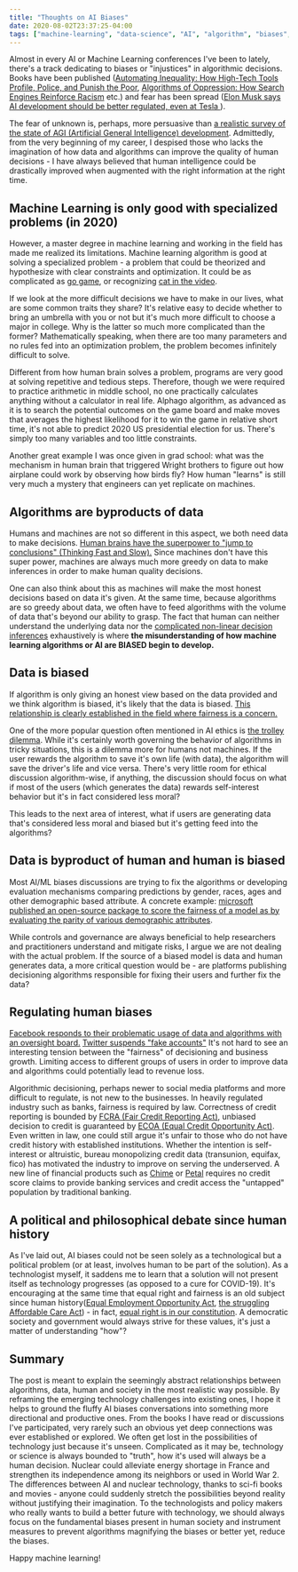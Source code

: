 ```yaml
---
title: "Thoughts on AI Biases"
date: 2020-08-02T23:37:25-04:00
tags: ["machine-learning", "data-science", "AI", "algorithm", "biases", "software", "engineering", "justice", "politics"]
---
```


Almost in every AI or Machine Learning conferences I've been to lately, there's a track dedicating to biases or "injustices" in algorithmic decisions. Books have been published ([Automating Inequality: How High-Tech Tools Profile, Police, and Punish the Poor](https://amzn.to/3k1U4Vs), [Algorithms of Oppression: How Search Engines Reinforce Racism](https://amzn.to/2XjUeh8) etc.) and fear has been spread ([Elon Musk says AI development should be better regulated, even at Tesla
](https://www.theverge.com/2020/2/18/21142489/elon-musk-ai-regulation-tweets-open-ai-tesla-spacex-twitter)).

The fear of unknown is, perhaps, more persuasive than [a realistic survey of the state of AGI (Artificial General Intelligence) development](https://www.nature.com/articles/s41599-020-0494-4). Admittedly, from the very beginning of my career, I despised those who lacks the imagination of how data and algorithms can improve the quality of human decisions - I have always believed that human intelligence could be drastically improved when augmented with the right information at the right time.

## Machine Learning is only good with specialized problems (in 2020)

However, a master degree in machine learning and working in the field has made me realized its limitations. Machine learning algorithm is good at solving a specialized problem - a problem that could be theorized and hypothesize with clear constraints and optimization. It could be as complicated as [go game](https://deepmind.com/research/case-studies/alphago-the-story-so-far), or recognizing [cat in the video](https://www.wired.com/2012/06/google-x-neural-network/).

If we look at the more difficult decisions we have to make in our lives, what are some common traits they share? It's relative easy to decide whether to bring an umbrella with you or not but it's much more difficult to choose a major in college. Why is the latter so much more complicated than the former? Mathematically speaking, when there are too many parameters and no rules fed into an optimization problem, the problem becomes infinitely difficult to solve.

Different from how human brain solves a problem, programs are very good at solving repetitive and tedious steps. Therefore, though we were required to practice arithmetic in middle school, no one practically calculates anything without a calculator in real life. Alphago algorithm, as advanced as it is to search the potential outcomes on the game board and make moves that averages the highest likelihood for it to win the game in relative short time, it's not able to predict 2020 US presidential election for us. There's simply too many variables and too little constraints.

Another great example I was once given in grad school: what was the mechanism in human brain that triggered Wright brothers to figure out how airplane could work by observing how birds fly? How human "learns" is still very much a mystery that engineers can yet replicate on machines.

## Algorithms are byproducts of data

Humans and machines are not so different in this aspect, we both need data to make decisions. [Human brains have the superpower to "jump to conclusions" (Thinking Fast and Slow).](https://amzn.to/3k4Dp3B) Since machines don't have this super power, machines are always much more greedy on data to make inferences in order to make human quality decisions.

One can also think about this as machines will make the most honest decisions based on data it's given. At the same time, because algorithms are so greedy about data, we often have to feed algorithms with the volume of data that's beyond our ability to grasp. The fact that human can neither understand the underlying data nor the [complicated non-linear decision inferences](https://en.wikipedia.org/wiki/Deep_learning) exhaustively is where **the misunderstanding of how machine learning algorithms or AI are BIASED begin to develop.**

## Data is biased

If algorithm is only giving an honest view based on the data provided and we think algorithm is biased, it's likely that the data is biased. [This relationship is clearly established in the field where fairness is a concern.](https://www.brookings.edu/research/understanding-risk-assessment-instruments-in-criminal-justice/)

One of the more popular question often mentioned in AI ethics is [the trolley dilemma](https://en.wikipedia.org/wiki/Trolley_problem). While it's certainly worth governing the behavior of algorithms in tricky situations, this is a dilemma more for humans not machines. If the user rewards the algorithm to save it's own life (with data), the algorithm will save the driver's life and vice versa. There's very little room for ethical discussion algorithm-wise, if anything, the discussion should focus on what if most of the users (which generates the data) rewards self-interest behavior but it's in fact considered less moral?

This leads to the next area of interest, what if users are generating data that's considered less moral and biased but it's getting feed into the algorithms?

## Data is byproduct of human and human is biased

Most AI/ML biases discussions are trying to fix the algorithms or developing evaluation mechanisms comparing predictions by gender, races, ages and other demographic based attribute. A concrete example: [microsoft published an open-source package to score the fairness of a model as by evaluating the parity of various demographic attributes](https://fairlearn.github.io/user_guide/fairness_in_machine_learning.html#parity-constraints).

While controls and governance are always beneficial to help researchers and practitioners understand and mitigate risks, I argue we are not dealing with the actual problem. If the source of a biased model is data and human generates data, a more critical question would be - are platforms publishing decisioning algorithms responsible for fixing their users and further fix the data?

## Regulating human biases

[Facebook responds to their problematic usage of data and algorithms with an oversight board.](https://about.fb.com/news/2020/05/welcoming-the-oversight-board/) [Twitter suspends "fake accounts"](https://techcrunch.com/2020/02/03/twitter-suspends-large-network-of-fake-accounts-used-to-match-phone-numbers-to-users/) It's not hard to see an interesting tension between the "fairness" of decisioning and business growth. Limiting access to different groups of users in order to improve data and algorithms could potentially lead to revenue loss.

Algorithmic decisioning, perhaps newer to social media platforms and more difficult to regulate, is not new to the businesses. In heavily regulated industry such as banks, fairness is required by law. Correctness of credit reporting is bounded by [FCRA (Fair Credit Reporting Act)](https://www.ftc.gov/enforcement/statutes/fair-credit-reporting-act), unbiased decision to credit is guaranteed by [ECOA (Equal Credit Opportunity Act)](https://www.justice.gov/crt/equal-credit-opportunity-act-3). Even written in law, one could still argue it's unfair to those who do not have credit history with established institutions. Whether the intention is self-interest or altruistic, bureau monopolizing credit data (transunion, equifax, fico) has motivated the industry to improve on serving the underserved. A new line of financial products such as [Chime](https://www.chime.com/) or [Petal](https://www.petalcard.com/) requires no credit score claims to provide banking services and credit access the "untapped" population by traditional banking.

## A political and philosophical debate since human history

As I've laid out, AI biases could not be seen solely as a technological but a political problem (or at least, involves human to be part of the solution). As a technologist myself, it saddens me to learn that a solution will not present itself as technology progresses (as opposed to a cure for COVID-19). It's encouraging at the same time that equal right and fairness is an old subject since human history([Equal Employment Opportunity Act](https://en.wikipedia.org/wiki/Equal_Educational_Opportunities_Act_of_1974), [the struggling Affordable Care Act](https://www.healthcare.gov/where-can-i-read-the-affordable-care-act/)) - in fact, [equal right is in our constitution](https://en.wikipedia.org/wiki/Equal_Protection_Clause). A democratic society and government would always strive for these values, it's just a matter of understanding "how"?

## Summary

The post is meant to explain the seemingly abstract relationships between algorithms, data, human and society in the most realistic way possible. By reframing the emerging technology challenges into existing ones, I hope it helps to ground the fluffy AI biases conversations into something more directional and productive ones. From the books I have read or discussions I've participated, very rarely such an obvious yet deep connections was ever established or explored. We often get lost in the possibilities of technology just because it's unseen. Complicated as it may be, technology or science is always bounded to "truth", how it's used will always be a human decision. Nuclear could alleviate energy shortage in France and strengthen its independence among its neighbors or used in World War 2. The differences between AI and nuclear technology, thanks to sci-fi books and movies - anyone could suddenly stretch the possibilities beyond reality without justifying their imagination. To the technologists and policy makers who really wants to build a better future with technology, we should always focus on the fundamental biases present in human society and instrument measures to prevent algorithms magnifying the biases or better yet, reduce the biases.

Happy machine learning!
